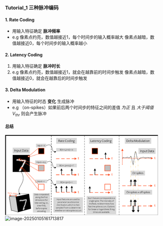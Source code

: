 ### Tutorial_1 三种脉冲编码

#### 1. Rate Coding

- 用输入特征确定  **脉冲频率**
- e.g   像素点约亮，数值越接近1，每个时间步的输入概率越大
  像素点越暗，数值越接近0，每个时间步的输入概率越小

#### 2. Latency Coding

1. 用输入特征确定 **脉冲时长**
2. e.g   像素点约亮，数值越接近1，就会在越靠前的时间步触发
   像素点越暗，数值越接近0，就会在越靠后的时间步触发

#### 3. Delta Modulation

- 用输入特征的时态 **变化** 生成脉冲
- e.g   （on-spikes）如果前后两个时间步的特征之间的差值 *为正* 且 *大于阈值$V_{thr}$* 则会产生脉冲

#### 总结

![1736066161678](image/Note/1736066161678.png)![image-20250105161713817](C:\Users\Boqiw\AppData\Roaming\Typora\typora-user-images\image-20250105161713817.png)
